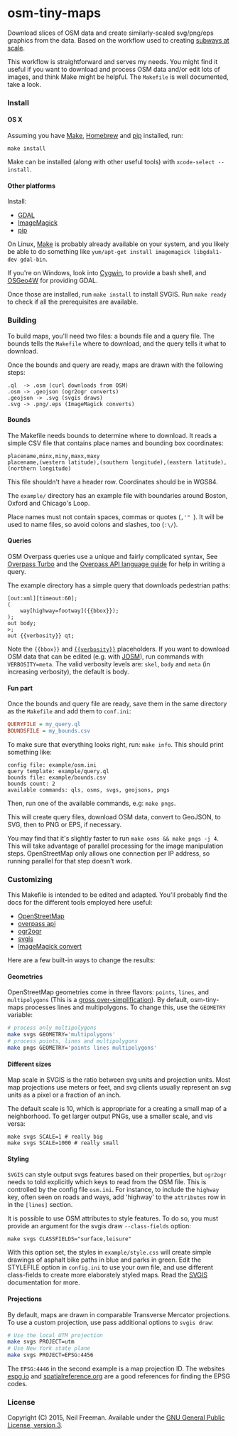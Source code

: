 osm-tiny-maps
=============

Download slices of OSM data and create similarly-scaled svg/png/eps graphics from the data. Based on the workflow used to creating [subways at scale](http://fakeisthenewreal.org/subway/).

This workflow is straightforward and serves my needs. You might find it useful if you want to download and process OSM data and/or edit lots of images, and think Make might be helpful. The `Makefile` is well documented, take a look.

### Install

#### OS X

Assuming you have [Make](https://www.gnu.org/software/make/), [Homebrew](http://brew.sh) and [pip](http://pip.readthedocs.org/en/stable/installing/) installed, run:

````
make install
````

Make can be installed (along with other useful tools) with `xcode-select --install`.

#### Other platforms

Install:
* [GDAL](http://www.gdal.org)
* [ImageMagick](http://www.imagemagick.org/script/binary-releases.php)
* [pip](http://pip.readthedocs.org/en/stable/installing/)

On Linux, [Make](https://www.gnu.org/software/make/) is probably already available on your system, and you likely be able to do something like `yum/apt-get install imagemagick libgdal1-dev gdal-bin`.

If you're on Windows, look into [Cygwin](http://cygwin.com), to provide a bash shell, and [OSGeo4W](https://trac.osgeo.org/osgeo4w/) for providing GDAL.

Once those are installed, run `make install` to install SVGIS. Run `make ready` to check if all the prerequisites are available.

### Building

To build maps, you'll need two files: a bounds file and a query file. The bounds tells the `Makefile` where to download, and the query tells it what to download.

Once the bounds and query are ready, maps are drawn with the following steps:
````
.ql  -> .osm (curl downloads from OSM)
.osm -> .geojson (ogr2ogr converts)
.geojson -> .svg (svgis draws)
.svg -> .png/.eps (ImageMagick converts)
````

#### Bounds

The Makefile needs bounds to determine where to download. It reads a simple CSV file that contains place names and bounding box coordinates:

````
placename,minx,miny,maxx,maxy
placename,(western latitude),(southern longitude),(eastern latitude),(northern longitude)
````

This file shouldn't have a header row. Coordinates should be in WGS84.

The `example/` directory has an example file with boundaries around Boston, Oxford and Chicago's Loop.

Place names must not contain spaces, commas or quotes (`,'" `). It will be used to name files, so avoid colons and slashes, too (`:\/`).

#### Queries

OSM Overpass queries use a unique and fairly complicated syntax, See [Overpass Turbo](http://overpass-turbo.eu) and the [Overpass API language guide](https://wiki.openstreetmap.org/wiki/Overpass_API/Language_Guide) for help in writing a query.

The example directory has a simple query that downloads pedestrian paths:
````
[out:xml][timeout:60];
(
    way[highway=footway]({{bbox}});
);
out body;
>;
out {{verbosity}} qt;
````

Note the `{{bbox}}` and [`{{verbosity}}`](https://wiki.openstreetmap.org/wiki/Overpass_API/Language_Guide#Degree_of_verbosity) placeholders. If you want to download OSM data that can be edited (e.g. with [JOSM](https://josm.openstreetmap.de)), run commands with `VERBOSITY=meta`. The valid verbosity levels are: `skel`, `body` and `meta` (in increasing verbosity), the default is body.

#### Fun part

Once the bounds and query file are ready, save them in the same directory as the `Makefile` and add them to `conf.ini`:

````ini
QUERYFILE = my_query.ql
BOUNDSFILE = my_bounds.csv
````

To make sure that everything looks right, run: `make info`. This should print something like:
````
config file: example/osm.ini
query template: example/query.ql
bounds file: example/bounds.csv
bounds count: 2
available commands: qls, osms, svgs, geojsons, pngs
````

Then, run one of the available commands, e.g: `make pngs`.

This will create query files, download OSM data, convert to GeoJSON, to SVG, then to PNG or EPS, if necessary.

You may find that it's slightly faster to run `make osms && make pngs -j 4`. This will take advantage of parallel processing for the image manipulation steps. OpenStreetMap only allows one connection per IP address, so running parallel for that step doesn't work.

### Customizing

This Makefile is intended to be edited and adapted. You'll probably find the docs for the different tools employed here useful:
* [OpenStreetMap](http://wiki.openstreetmap.org/wiki/Main_Page)
* [overpass api](http://wiki.openstreetmap.org/wiki/Overpass_API)
* [ogr2ogr](http://www.gdal.org/ogr2ogr.html)
* [svgis](http://pythonhosted.org/svgis/)
* [ImageMagick convert](http://imagemagick.org/script/convert.php)

Here are a few built-in ways to change the results:

#### Geometries

OpenStreetMap geometries come in three flavors: `points`, `lines`, and `multipolygons` (This is a [gross over-simplification](http://wiki.openstreetmap.org/wiki/Elements)). By default, osm-tiny-maps processes lines and multipolygons. To change this, use the `GEOMETRY` variable:

```bash
# process only multipolygons
make svgs GEOMETRY='multipolygons'
# process points, lines and multipolygons
make pngs GEOMETRY='points lines multipolygons'
````

#### Different sizes

Map scale in SVGIS is the ratio between svg units and projection units. Most map projections use meters or feet, and svg clients usually represent an svg units as a pixel or a fraction of an inch.

The default scale is 10, which is appropriate for a creating a small map of a neighborhood. To get larger output PNGs, use a smaller scale, and vis versa:
````
make svgs SCALE=1 # really big
make svgs SCALE=1000 # really small
````

#### Styling

`SVGIS` can style output svgs features based on their properties, but `ogr2ogr` needs to told explicitly which keys to read from the OSM file. This is controlled by the config file `osm.ini`. For instance, to include the `highway` key, often seen on roads and ways, add 'highway' to the `attributes` row in in the `[lines]` section.

It is possible to use OSM attributes to style features. To do so, you must provide an argument for the svgis draw `--class-fields` option:
````
make svgs CLASSFIELDS="surface,leisure"
````

With this option set, the styles in `example/style.css` will create simple drawings of asphalt bike paths in blue and parks in green. Edit the STYLEFILE option in `config.ini` to use your own file, and use different class-fields to create more elaborately styled maps. Read the [SVGIS](https://github.com/fitnr/svgis) documentation for more. 

#### Projections

By default, maps are drawn in comparable Transverse Mercator projections. To use a custom projection, use pass additional options to `svgis draw`:
````bash
# Use the local UTM projection
make svgs PROJECT=utm
# Use New York state plane
make svgs PROJECT=EPSG:4456
````

The `EPSG:4446` in the second example is a map projection ID. The websites [espg.io](http://espg.io) and [spatialreference.org](http://spatialreference.org/ref/epsg/) are a good references for finding the EPSG codes.

### License

Copyright (C) 2015, Neil Freeman. Available under the [GNU General Public License, version 3](http://www.gnu.org/licenses/gpl.html).
